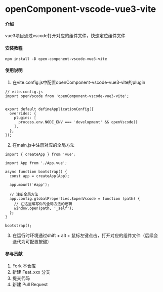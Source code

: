 # openComponent-vscode-vue3-vite
#### 介绍
vue3项目通过vscode打开对应的组件文件，快速定位组件文件


#### 安装教程
```
npm install -D open-component-vscode-vue3-vite
```

#### 使用说明
1.  在vite.config.js中配置openComponent-vscode-vue3-vite的plugin
```
// vite.config.js
import openVscode from 'openComponent-vscode-vue3-vite';


export default defineApplicationConfig({
  overrides: {
    plugins: [
      process.env.NODE_ENV === 'development' && openVscode()
    ],
  },
});
```

2.  在main.js中注册对应的全局方法
```
import { createApp } from 'vue';

import App from './App.vue';

async function bootstrap() {
  const app = createApp(App);

  app.mount('#app');

  // 注册全局方法
  app.config.globalProperties.$openVscode = function (path) {
    // 在这里编写你的全局方法的逻辑
    window.open(path, '_self');
  };
}

bootstrap();
```

3.  在运行时环境通过shift + alt + 鼠标左键点击，打开对应的组件文件（后续会迭代为可配置按键）

#### 参与贡献

1.  Fork 本仓库
2.  新建 Feat_xxx 分支
3.  提交代码
4.  新建 Pull Request

